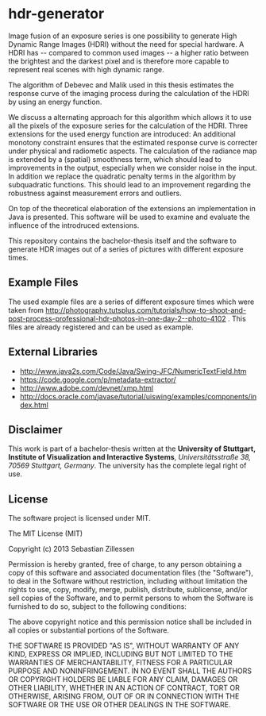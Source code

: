 hdr-generator
=============


Image fusion of an exposure series is one possibility to generate High Dynamic Range Images (HDRI) without the need for special hardware. A HDRI has -- compared to common used images -- a higher ratio between the brightest and the darkest pixel and is therefore more capable to represent real scenes with high dynamic range.

The algorithm of Debevec and Malik used in this thesis estimates the response curve of the imaging process during the calculation of the HDRI by using an energy function.

We discuss a alternating approach for this algorithm which allows it to use all the pixels of the exposure series for the calculation of the HDRI. Three extensions for the used energy function are introduced:
An additional monotony constraint ensures that the estimated response curve is correcter under physical and radiometic aspects. The calculation of the radiance map is extended by a (spatial) smoothness term, which should lead to improvements in the output, especially when we consider noise in the input. In addition we replace the quadratic penalty terms in the algorithm by subquadratic functions. This should lead to an improvement regarding the robustness against measurement errors and outliers.

On top of the theoretical elaboration of the extensions an implementation in Java is presented. This software will be used to examine and evaluate the influence of the introdruced extensions.

This repository contains the bachelor-thesis itself and the software to generate HDR images out of a series of pictures with different exposure times. 



Example Files
-------------
The used example files are a series of different exposure times which were taken from
http://photography.tutsplus.com/tutorials/how-to-shoot-and-post-process-professional-hdr-photos-in-one-day-2--photo-4102 . This files are already registered and can be used as example.

External Libraries
-------------
- http://www.java2s.com/Code/Java/Swing-JFC/NumericTextField.htm
- https://code.google.com/p/metadata-extractor/
- http://www.adobe.com/devnet/xmp.html
- http://docs.oracle.com/javase/tutorial/uiswing/examples/components/index.html


Disclaimer
-------------
This work is part of a bachelor-thesis written at the **University of Stuttgart, Institute of Visualization and Interactive Systems**, *Universitätsstraße 38, 70569 Stuttgart, Germany*. The university has the complete legal right of use.


License
-------------
The software project is licensed under MIT.


The MIT License (MIT)

Copyright (c) 2013 Sebastian Zillessen

Permission is hereby granted, free of charge, to any person obtaining a copy of
this software and associated documentation files (the "Software"), to deal in
the Software without restriction, including without limitation the rights to
use, copy, modify, merge, publish, distribute, sublicense, and/or sell copies of
the Software, and to permit persons to whom the Software is furnished to do so,
subject to the following conditions:

The above copyright notice and this permission notice shall be included in all
copies or substantial portions of the Software.

THE SOFTWARE IS PROVIDED "AS IS", WITHOUT WARRANTY OF ANY KIND, EXPRESS OR
IMPLIED, INCLUDING BUT NOT LIMITED TO THE WARRANTIES OF MERCHANTABILITY, FITNESS
FOR A PARTICULAR PURPOSE AND NONINFRINGEMENT. IN NO EVENT SHALL THE AUTHORS OR
COPYRIGHT HOLDERS BE LIABLE FOR ANY CLAIM, DAMAGES OR OTHER LIABILITY, WHETHER
IN AN ACTION OF CONTRACT, TORT OR OTHERWISE, ARISING FROM, OUT OF OR IN
CONNECTION WITH THE SOFTWARE OR THE USE OR OTHER DEALINGS IN THE SOFTWARE.
